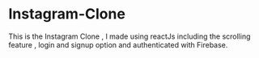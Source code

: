 # Instagram-Clone
This is the Instagram Clone , I made using reactJs including the scrolling feature , login and signup option and authenticated with Firebase.
